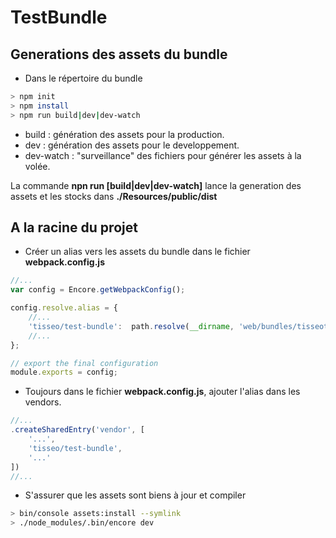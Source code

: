 # TestBundle

## Generations des assets du bundle

* Dans le répertoire du bundle
```bash
> npm init
> npm install
> npm run build|dev|dev-watch
```

- build : génération des assets pour la production.
- dev :  génération des assets pour le developpement.
- dev-watch : "surveillance" des fichiers pour générer les assets à la volée.

La commande **npn run [build|dev|dev-watch]** lance la generation des assets et les stocks dans
**./Resources/public/dist**

## A la racine du projet 
* Créer un alias vers les assets du bundle dans le fichier **webpack.config.js**
```js
//...
var config = Encore.getWebpackConfig();

config.resolve.alias = {
    //...
    'tisseo/test-bundle':  path.resolve(__dirname, 'web/bundles/tisseotest/dist/test-bundle'),
    //...
};

// export the final configuration
module.exports = config;
```

* Toujours dans le fichier **webpack.config.js**, ajouter l'alias dans les vendors.
```js
//...
.createSharedEntry('vendor', [
    '...',
    'tisseo/test-bundle',
    '...'
])
//...
```

* S'assurer que les assets sont biens à jour et compiler
```bash
> bin/console assets:install --symlink
> ./node_modules/.bin/encore dev
```
